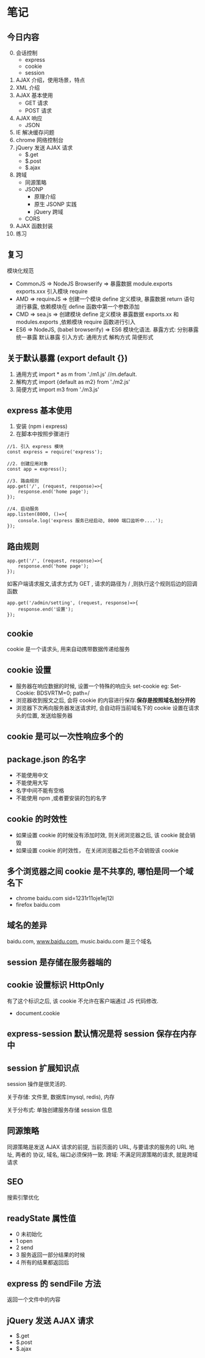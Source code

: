 # 笔记

## 今日内容
0. 会话控制
    * express
    * cookie
    * session
1. AJAX 介绍，使用场景，特点
2. XML 介绍
3. AJAX 基本使用
    * GET 请求
    * POST 请求
4. AJAX 响应
    * JSON
5. IE 解决缓存问题
6. chrome 网络控制台
7. jQuery 发送 AJAX 请求
    * $.get
    * $.post
    * $.ajax
8. 跨域
    * 同源策略
    * JSONP 
        * 原理介绍
        * 原生 JSONP 实践
        * jQuery 跨域
    * CORS
9.  AJAX 函数封装
10. 练习

## 复习
模块化规范
* CommonJS  =>  NodeJS  Browserify  => 暴露数据  module.exports exports.xxx 引入模块 require 
* AMD       =>  requireJS           => 创建一个模块 define 定义模块, 
                                       暴露数据 return 语句进行暴露, 依赖模块在 define 函数中第一个参数添加
* CMD       =>  sea.js              => 创建模块 define 定义模块
                                       暴露数据 exports.xx 和 modules.exports ,依赖模块 require 函数进行引入
* ES6       =>  NodeJS, (babel browserify) => ES6 模块化语法. 
                                        暴露方式: 分别暴露  统一暴露  默认暴露 
                                        引入方式: 通用方式  解构方式  简便形式
## 关于默认暴露 (export default {})
1. 通用方式   import * as m from './m1.js'   //m.default.
2. 解构方式   import {default as m2} from './m2.js'
3. 简便方式   import m3 from './m3.js'

## express 基本使用
1. 安装 (npm i express)
2. 在脚本中按照步骤进行
```
//1. 引入 express 模块
const express = require('express');

//2. 创建应用对象
const app = express();

//3. 路由规则
app.get('/', (request, response)=>{
    response.end('home page');
});

//4. 启动服务
app.listen(8000, ()=>{
    console.log('express 服务已经启动, 8000 端口监听中....');
});
```

## 路由规则
```
app.get('/', (request, response)=>{
    response.end('home page');
});
```
如客户端请求报文,请求方式为 GET , 请求的路径为 / ,则执行这个规则后边的回调函数
```
app.get('/admin/setting', (request, response)=>{
    response.end('设置');
});
```

## cookie
cookie 是一个请求头, 用来自动携带数据传递给服务

## cookie 设置
* 服务器在响应数据的时候, 设置一个特殊的响应头 set-cookie eg: Set-Cookie: BDSVRTM=0; path=/
* 浏览器收到报文之后, 会将 cookie 的内容进行保存.**保存是按照域名划分开的**
* 浏览器下次再向服务器发送请求时, 会自动将当前域名下的 cookie 设置在请求头的位置, 发送给服务器

## cookie 是可以一次性响应多个的

## package.json 的名字
* 不能使用中文
* 不能使用大写
* 名字中间不能有空格
* 不能使用 npm ,或者要安装的包的名字

## cookie 的时效性
* 如果设置 cookie 的时候没有添加时效, 则关闭浏览器之后, 该 cookie 就会销毁
* 如果设置 cookie 的时效性， 在关闭浏览器之后也不会销毁该 cookie

## 多个浏览器之间 cookie 是不共享的, 哪怕是同一个域名下
* chrome   baidu.com  sid=1231r11oje1ej12l
* firefox  baidu.com  

## 域名的差异
baidu.com, www.baidu.com, music.baidu.com  是三个域名

## session 是存储在服务器端的

## cookie 设置标识 HttpOnly
有了这个标识之后, 该 cookie 不允许在客户端通过 JS 代码修改.
* document.cookie

## express-session 默认情况是将 session 保存在内存中

## session 扩展知识点
session 操作是很灵活的.

关于存储: 文件里, 数据库(mysql, redis), 内存

关于分布式: 单独创建服务存储 session 信息

## 同源策略
同源策略是发送 AJAX 请求的前提, 当前页面的 URL, 与要请求的服务的 URL 地址, 两者的 协议, 域名, 端口必须保持一致.
跨域: 不满足同源策略的请求, 就是跨域请求

## SEO
搜索引擎优化

## readyState 属性值
* 0   未初始化
* 1   open
* 2   send
* 3   服务返回一部分结果的时候
* 4   所有的结果都返回后

## express 的 sendFile 方法
返回一个文件中的内容

## jQuery 发送 AJAX 请求
* $.get
* $.post
* $.ajax




